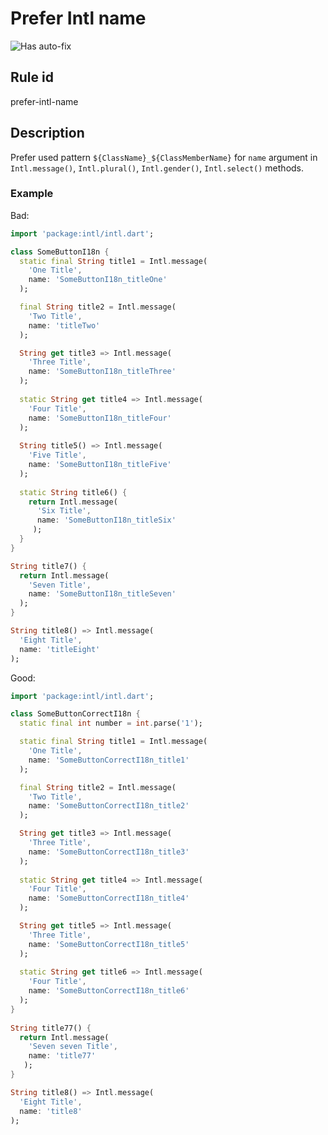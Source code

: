 # Prefer Intl name

![Has auto-fix](https://img.shields.io/badge/-has%20auto--fix-success)

## Rule id
prefer-intl-name

## Description
Prefer used pattern `${ClassName}_${ClassMemberName}` for `name` argument in `Intl.message()`, `Intl.plural()`, `Intl.gender()`, `Intl.select()` methods.

### Example
Bad:
```dart
import 'package:intl/intl.dart';

class SomeButtonI18n {
  static final String title1 = Intl.message(
    'One Title',
    name: 'SomeButtonI18n_titleOne'
  );

  final String title2 = Intl.message(
    'Two Title',
    name: 'titleTwo'
  );  

  String get title3 => Intl.message(
    'Three Title',
    name: 'SomeButtonI18n_titleThree'
  );  
  
  static String get title4 => Intl.message(
    'Four Title',
    name: 'SomeButtonI18n_titleFour'
  ); 
  
  String title5() => Intl.message(
    'Five Title',
    name: 'SomeButtonI18n_titleFive'
  );  
  
  static String title6() {
    return Intl.message(
      'Six Title',
      name: 'SomeButtonI18n_titleSix'
     );
  } 
}

String title7() {
  return Intl.message(
    'Seven Title',
    name: 'SomeButtonI18n_titleSeven'
  );
}

String title8() => Intl.message(
  'Eight Title',
  name: 'titleEight'
);
```

Good:
```dart
import 'package:intl/intl.dart';

class SomeButtonCorrectI18n {
  static final int number = int.parse('1');

  static final String title1 = Intl.message(
    'One Title',
    name: 'SomeButtonCorrectI18n_title1'
  );

  final String title2 = Intl.message(
    'Two Title',
    name: 'SomeButtonCorrectI18n_title2'
  );  

  String get title3 => Intl.message(
    'Three Title',
    name: 'SomeButtonCorrectI18n_title3'
  );  
  
  static String get title4 => Intl.message(
    'Four Title',
    name: 'SomeButtonCorrectI18n_title4'
  );   

  String get title5 => Intl.message(
    'Three Title',
    name: 'SomeButtonCorrectI18n_title5'
  );  
  
  static String get title6 => Intl.message(
    'Four Title',
    name: 'SomeButtonCorrectI18n_title6'
  ); 
}
  
String title77() {
  return Intl.message(
    'Seven seven Title',
    name: 'title77'
   );
}

String title8() => Intl.message(
  'Eight Title',
  name: 'title8'
);
```
